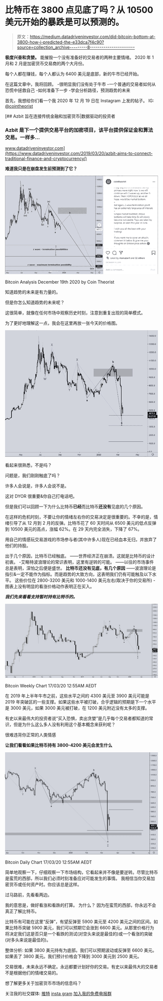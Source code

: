 # 比特币在 3800 点见底了吗？从 10500 美元开始的暴跌是可以预测的。

> 原文：<https://medium.datadriveninvestor.com/did-bitcoin-bottom-at-3800-how-i-predicted-the-e33dca7f4c90?source=collection_archive---------8----------------------->

**极度兴奋和贪婪。**
能摧毁一个没有准备好的交易者的两种主要情绪。
2020 年 1 月和 2 月是加密货币交易商的两个大月份。

每个人都在赚钱，每个人都认为 6400 美元是底部，新的牛市已经开始。

在这篇文章中，我将回顾。
-很明显我们没有处于牛市
-一个普通的交易者如何从恐慌中拯救自己
-如何准备下一步
-学会分析路径，预测趋势的未来

首先，我想给你们看一个我 2020 年 12 月 19 日在 Instagram 上发的帖子。
IG: [@cointheorist](http://www.instagram.com/cointheorist)

[](https://www.datadriveninvestor.com/2019/03/20/azbit-aims-to-connect-traditional-finance-and-cryptocurrency/) [## Azbit 旨在连接传统金融和加密货币|数据驱动的投资者

### Azbit 是下一个提供交易平台的加密项目，该平台提供保证金和算法交易。一样多…

www.datadriveninvestor.com](https://www.datadriveninvestor.com/2019/03/20/azbit-aims-to-connect-traditional-finance-and-cryptocurrency/) 

**难道我只是在崩盘发生前预测到了它？**

![](img/eadc73ec65d2ca9b7e761728b8100fe7.png)

Bitcoin Analysis December 19th 2020 by Coin Theorist

知道趋势的未来是有力量的。

但是你怎么知道趋势的未来呢？

这很简单，就像在任何市场中观察历史时刻，注意到重复出现的简单模式。

为了更好地理解这一点，我会在这里再放一张今天的价格图。

![](img/59691ad91b3a7b1cf1b7985c6c608f46.png)

看起来很熟悉，不是吗？

问题是，我们刚刚触底了吗？

许多人会说是，许多人会说不是。

这对 DYOR 很重要&你自己打电话吧。

但是我们可以回顾一下为什么比特币**已经**而比特币**还没有**见底的几个原因。

在这样的危机时刻，不要让你的情绪左右你的交易决定是很重要的。不幸的是，情绪引导了从 12 月到 2 月的反弹。比特币花了 60 天时间从 6500 美元的低点反弹到 10500 美元的高点，涨幅 62%。在 29 天内完全消失，下降了 67%。

用自己的情感玩交易游戏的市场参与者(其中许多人)现在已经血本无归，并放弃了他们的持股。

出于几个原因，比特币已经触底。
——世界经济正在崩溃。这就是比特币的设计初衷。
-艾略特波浪理论的常识表明，这里有逆转的可能。
——以往的市场事件总是表明，深怕之后便是盛世。
**比特币还没有见底，有几个原因** ——波浪理论是指引&一定不能作为指标。而是趋势的大致方向，这表明我们仍有可能触及以下水平。
这些价位在 2800-3200 美元和 1000-1400 美元左右(取决于你的交易所)
-图表上没有明显的看涨价格动作表明正在买入。

***我们先来看看支持暂时持有比特币的。***

![](img/d30fd0eea0cf3c4af211e981204afb10.png)

Bitcoin Weekly Chart 17/03/20 12:55AM AEDT

在 2019 年上半年牛市之前，这些水平之间的 4300 美元至 3900 美元可能是 2019 年突破区的一些支撑。如果这些水平被打破，合乎逻辑的预期是下一个水平是 3000 美元，如果 3000 美元被打破，在 1200 美元附近没有太多的支撑。

有史以来最伟大的投资者说“买入恐惧，卖出贪婪”是几乎每个交易者都知道的常识，但是为什么这么多人没有利用这个基本概念来获利呢？

很难违背你正常的人类情感

**让我们看看如果比特币持有 3800-4200 美元会发生什么**

![](img/c1f46a5e4e78a70f66cf3d9e671de058.png)

Bitcoin Daily Chart 17/03/20 12:55AM AEDT

简单地观察一下，仔细观察一下市场结构，它看起来并不像是要逆转。尽管比特币是蛮荒的西部，所以我们必须时刻准备应对可能发生的事情。
我相信当你交易加密货币或任何资产时。你应该总是这样。

过马路前，先看看两边。

我的意思是，做好看涨和看跌的打算。
为什么？
因为在蛮荒的西部，你永远不会真正了解比特币。

比特币有可能在这里“反弹”，有望反弹至 5900 美元至 4200 美元之间的区间。如果比特币突破 5900 美元，我们可以预期它会涨到 6600 美元。从那里价格行为将决定我们这是否只是一个看跌的测试(对空头来说是最佳的)或一个看涨的突破(对多头来说是最佳的)。

整体分析:
如果 3800 美元持有为底部。我们可以预期波动或反弹至 6600 美元。
如果丢了 3800 美元。我们预计价格会下降到 3000 美元到 2500 美元。

交易很难，未来永远不确定。永远都要计划好你的交易。有史以来最伟大的交易者不是根据他们的情绪交易的。

想了解更多关于加密货币市场的信息吗？

关注我的社交媒体:
[推特](http://www.twitter.com/cointheorist)
[insta gram](http://www.cointheorist.com/cointheorist)
[加入我的免费电报群](https://t.me/joinchat/AAAAAFFq87w4oW4fXtyNOA)